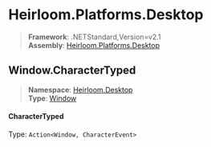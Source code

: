 # Heirloom.Platforms.Desktop

> **Framework**: .NETStandard,Version=v2.1  
> **Assembly**: [Heirloom.Platforms.Desktop][0]  

## Window.CharacterTyped

> **Namespace**: [Heirloom.Desktop][0]  
> **Type**: [Window][1]  

#### CharacterTyped

Type: `Action<Window, CharacterEvent>`

[0]: ../Heirloom.Platforms.Desktop.md
[1]: Heirloom.Desktop.Window.md
